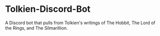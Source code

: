 # Tolkien-Discord-Bot
A Discord bot that pulls from Tolkien's writings of The Hobbit, The Lord of the Rings, and The Silmarillion.
